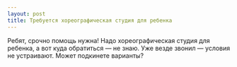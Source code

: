 ```yaml
---
layout: post 
title: Требуется хореографическая студия для ребенка 
--- 
```

Ребят, срочно помощь нужна! Надо хореографическая студия для ребенка, а вот куда обратиться — не знаю. Уже везде звонил — условия не устраивают. Может подкинете варианты?